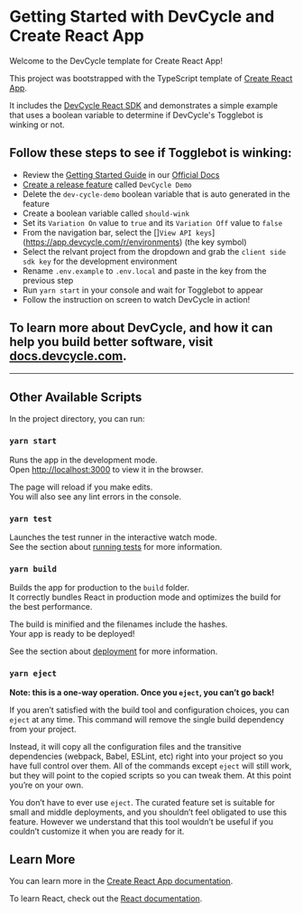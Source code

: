 # Getting Started with DevCycle and Create React App

Welcome to the DevCycle template for Create React App! 

This project was bootstrapped with the TypeScript template of [Create React App](https://github.com/facebook/create-react-app). 

It includes the [DevCycle React SDK](https://docs.devcycle.com/sdk/client-side-sdks/react) and demonstrates a simple example that uses a boolean variable to determine if DevCycle's Togglebot is winking or not.

## Follow these steps to see if Togglebot is winking:

-  Review the [Getting Started Guide](https://docs.devcycle.com/home/) in our [Official Docs](https://docs.devcycle.com/)
- [Create a release feature](https://docs.devcycle.com/home/feature-management/getting-started/your-first-feature) called `DevCycle Demo`
- Delete the `dev-cycle-demo` boolean variable that is auto generated in the feature
- Create a boolean variable called `should-wink`
- Set its `Variation On` value to `true` and its `Variation Off` value to `false`
- From the navigation bar, select the []`View API keys`](https://app.devcycle.com/r/environments) (the key symbol) 
- Select the relvant project from the dropdown and grab the `client side sdk key` for the development environment
- Rename `.env.example` to `.env.local` and paste in the key from the previous step
- Run `yarn start` in your console and wait for Togglebot to appear
- Follow the instruction on screen to watch DevCycle in action! 

## To learn more about DevCycle, and how it can help you build better software, visit [docs.devcycle.com](https://docs.devcycle.com).

--- 

## Other Available Scripts

In the project directory, you can run:

### `yarn start`

Runs the app in the development mode.\
Open [http://localhost:3000](http://localhost:3000) to view it in the browser.

The page will reload if you make edits.\
You will also see any lint errors in the console.

### `yarn test`

Launches the test runner in the interactive watch mode.\
See the section about [running tests](https://facebook.github.io/create-react-app/docs/running-tests) for more information.

### `yarn build`

Builds the app for production to the `build` folder.\
It correctly bundles React in production mode and optimizes the build for the best performance.

The build is minified and the filenames include the hashes.\
Your app is ready to be deployed!

See the section about [deployment](https://facebook.github.io/create-react-app/docs/deployment) for more information.

### `yarn eject`

**Note: this is a one-way operation. Once you `eject`, you can’t go back!**

If you aren’t satisfied with the build tool and configuration choices, you can `eject` at any time. This command will remove the single build dependency from your project.

Instead, it will copy all the configuration files and the transitive dependencies (webpack, Babel, ESLint, etc) right into your project so you have full control over them. All of the commands except `eject` will still work, but they will point to the copied scripts so you can tweak them. At this point you’re on your own.

You don’t have to ever use `eject`. The curated feature set is suitable for small and middle deployments, and you shouldn’t feel obligated to use this feature. However we understand that this tool wouldn’t be useful if you couldn’t customize it when you are ready for it.

## Learn More

You can learn more in the [Create React App documentation](https://facebook.github.io/create-react-app/docs/getting-started).

To learn React, check out the [React documentation](https://reactjs.org/).

